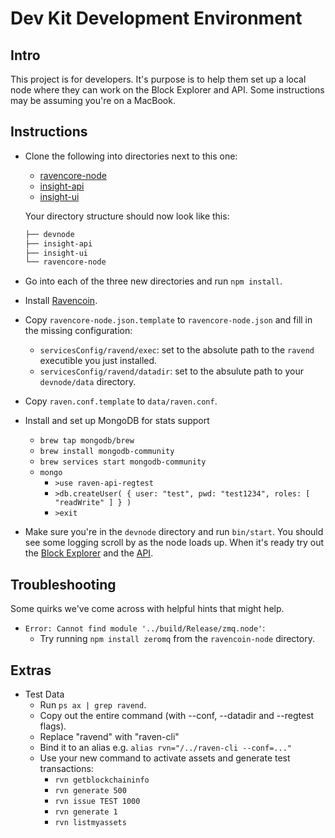 # Dev Kit Development Environment

## Intro

This project is for developers.  It's purpose is to help them set up a local node where they can work on the Block Explorer and API.  Some instructions may be assuming you're on a MacBook.

## Instructions

* Clone the following into directories next to this one:
    * [ravencore-node](https://github.com/RavenDevKit/ravencore-node)
    * [insight-api](https://github.com/RavenDevKit/insight-api)
    * [insight-ui](https://github.com/RavenDevKit/insight-ui)

    Your directory structure should now look like this:
    ```bash
    ├── devnode
    ├── insight-api
    ├── insight-ui
    └── ravencore-node
    ```

* Go into each of the three new directories and run `npm install`.

* Install [Ravencoin](https://ravencoin.org/wallet/).

* Copy `ravencore-node.json.template` to `ravencore-node.json` and fill in the missing configuration:
    - `servicesConfig/ravend/exec`: set to the absolute path to the `ravend` executible you just installed.
    - `servicesConfig/ravend/datadir`: set to the absulute path to your `devnode/data` directory.

* Copy `raven.conf.template` to `data/raven.conf`.

* Install and set up MongoDB for stats support
    - `brew tap mongodb/brew`
    - `brew install mongodb-community`
    - `brew services start mongodb-community`
    - `mongo`
        - `>use raven-api-regtest`
        - `>db.createUser( { user: "test", pwd: "test1234", roles: [ "readWrite" ] } )`
        - `>exit`

* Make sure you're in the `devnode` directory and run `bin/start`.  You should see some logging scroll by as the node loads up.  When it's ready try out the [Block Explorer](http://localhost:3001/blocks) and the [API](http://localhost:3001/api/status?q=getInfo).

## Troubleshooting

Some quirks we've come across with helpful hints that might help.

* `Error: Cannot find module '../build/Release/zmq.node'`:
    - Try running `npm install zeromq` from the `ravencoin-node` directory.

## Extras

* Test Data
    - Run `ps ax | grep ravend`.
    - Copy out the entire command (with --conf, --datadir and --regtest flags).
    - Replace "ravend" with "raven-cli"
    - Bind it to an alias e.g. `alias rvn="/../raven-cli --conf=..."`
    - Use your new command to activate assets and generate test transactions:
        - `rvn getblockchaininfo`
        - `rvn generate 500`
        - `rvn issue TEST 1000`
        - `rvn generate 1`
        - `rvn listmyassets`